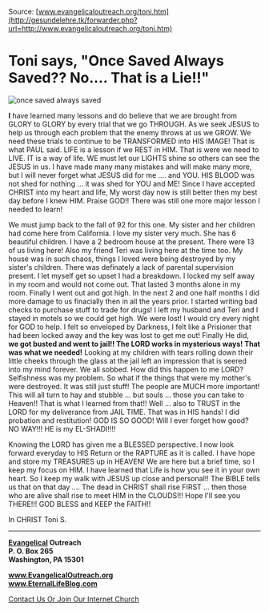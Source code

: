 <!--t Toni says, "Once Saved Always Saved?? No.... That is a Lie!!" t-->
<!--d  d-->

Source: [www.evangelicaloutreach.org/toni.htm](http://gesundelehre.tk/forwarder.php?url=http://www.evangelicaloutreach.org/toni.htm)

# Toni says, "Once Saved Always Saved?? No.... That is a Lie!!"

![once saved always saved](../../files/pictures/line10.gif)

**I** have learned many lessons and do believe that we are brought from GLORY to GLORY by every trial that we go THROUGH. As we seek JESUS to help us through each problem that the enemy throws at us we GROW. We need these trials to continue to be TRANSFORMED into HIS IMAGE! That is what PAUL said. LIFE is a lesson if we REST in HIM. That is were we need to LIVE. IT is a way of life. WE must let our LIGHTS shine so others can see the JESUS in us. I have made many many mistakes and will make many more, but I will never forget what JESUS did for me .... and YOU. HIS BLOOD was not shed for nothing ... it was shed for YOU and ME! Since I have accepted CHRIST into my heart and life, My worst day now is still better then my best day before I knew HIM. Praise GOD!! There was still one more major lesson I needed to learn!

We must jump back to the fall of 92 for this one. My sister and her children had come here from California. I love my sister very much. She has 6 beautiful children. I have a 2 bedroom house at the present. There were 13 of us living here! Also my friend Teri was living here at the time too. My house was in such chaos, things I loved were being destroyed by my sister's children. There was definately a lack of parental supervision present. I let myself get so upset I had a breakdown. I locked my self away in my room and would not come out. That lasted 3 months alone in my room. Finally I went out and got high. In the next 2 and one half months I did more damage to us finacially then in all the years prior. I started writing bad checks to purchase stuff to trade for drugs! I left my husband and Teri and I stayed in motels so we could get high. We were lost! I would cry every night for GOD to help. I felt so enveloped by Darkness, I felt like a Prisioner that had been locked away and the key was lost to get me out! Finally He did, **we got busted and went to jail!! The LORD works in mysterious ways! That was what we needed!** Looking at my children with tears rolling down their little cheeks through the glass at the jail left an impression that is seered into my mind forever. We all sobbed. How did this happen to me LORD? Selfishness was my problem. So what if the things that were my mother's were destroyed. It was still just stuff! The people are MUCH more important! This will all turn to hay and stubble ... but souls ... those you can take to Heaven!! That is what I learned from that!! Well ... also to TRUST in the LORD for my deliverance from JAIL TIME. That was in HIS hands! I did probation and restitution! GOD IS SO GOOD! Will I ever forget how good? NO WAY!!! HE is my EL-SHADI!!!!

Knowing the LORD has given me a BLESSED perspective. I now look forward everyday to HIS Return or the RAPTURE as it is called. I have hope and store my TREASURES up in HEAVEN! We are here but a brief time, so I keep my focus on HIM. I have learned that Life is how you see it in your own heart. So I keep my walk with JESUS up close and personal!! The BIBLE tells us that on that day .... The dead in CHRIST shall rise FIRST ... then those who are alive shall rise to meet HIM in the CLOUDS!!! Hope I'll see you THERE!!! GOD BLESS and KEEP the FAITH!!

In CHRIST
Toni S.

* * *

**[Evangelical](http://gesundelehre.tk/forwarder.php?url=http://www.evangelicaloutreach.org/index.html) Outreach**  
**P. O. Box 265**  
**Washington, PA 15301**

**www.EvangelicalOutreach.org**  
**www.EternalLifeBlog.com**

[Contact Us Or Join Our Internet Church](http://gesundelehre.tk/forwarder.php?url=http://www.evangelicaloutreach.org/contact.html)
